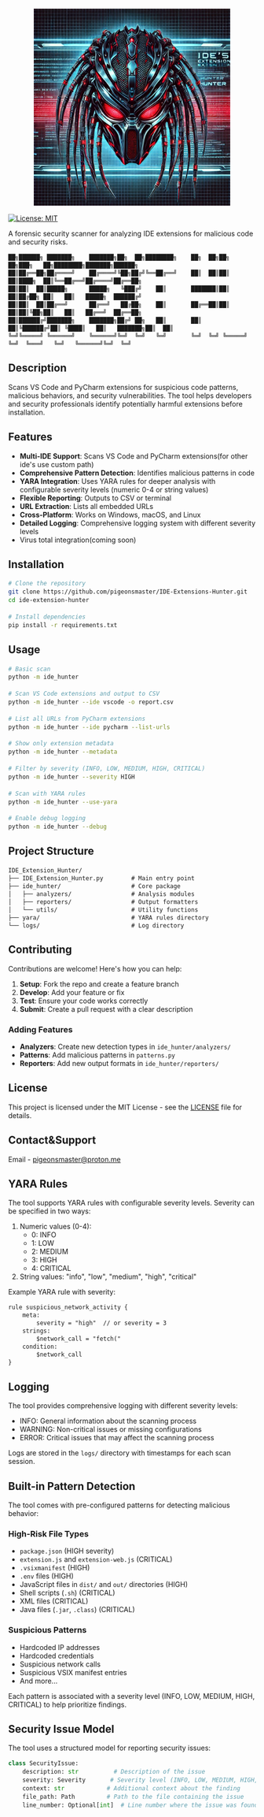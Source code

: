 <p align="center">
  <img src="https://github.com/pigeonsmaster/IDE-Extensions-Hunter/blob/main/Logo.png?raw=true" width="400"><br>
</p>



[![License: MIT](https://img.shields.io/badge/License-MIT-yellow.svg)](https://opensource.org/licenses/MIT)

A forensic security scanner for analyzing IDE extensions for malicious code and security risks.

```
██╗██████╗ ███████╗    ███████╗██╗  ██╗████████╗    ██╗  ██╗██╗   ██╗███╗   ██╗████████╗███████╗██████╗ 
██║██╔══██╗██╔════╝    ██╔════╝╚██╗██╔╝╚══██╔══╝    ██║  ██║██║   ██║████╗  ██║╚══██╔══╝██╔════╝██╔══██╗
██║██║  ██║█████╗      █████╗   ╚███╔╝    ██║       ███████║██║   ██║██╔██╗ ██║   ██║   █████╗  ██████╔╝
██║██║  ██║██╔══╝      ██╔══╝   ██╔██╗    ██║       ██╔══██║██║   ██║██║╚██╗██║   ██║   ██╔══╝  ██╔══██╗
██║██████╔╝███████╗    ███████╗██╔╝ ██╗   ██║       ██║  ██║╚██████╔╝██║ ╚████║   ██║   ███████╗██║  ██║
╚═╝╚═════╝ ╚══════╝    ╚══════╝╚═╝  ╚═╝   ╚═╝       ╚═╝  ╚═╝ ╚═════╝ ╚═╝  ╚═══╝   ╚═╝   ╚══════╝╚═╝  ╚═╝
```


## Description


Scans VS Code and PyCharm extensions for suspicious code patterns, malicious behaviors, and security vulnerabilities. The tool helps developers and security professionals identify potentially harmful extensions before installation.


## Features

- **Multi-IDE Support**: Scans VS Code and PyCharm extensions(for other ide's use custom path)
- **Comprehensive Pattern Detection**: Identifies malicious patterns in code
- **YARA Integration**: Uses YARA rules for deeper analysis with configurable severity levels (numeric 0-4 or string values)
- **Flexible Reporting**: Outputs to CSV or terminal
- **URL Extraction**: Lists all embedded URLs
- **Cross-Platform**: Works on Windows, macOS, and Linux
- **Detailed Logging**: Comprehensive logging system with different severity levels
- Virus total integration(coming soon)


## Installation

```bash
# Clone the repository
git clone https://github.com/pigeonsmaster/IDE-Extensions-Hunter.git
cd ide-extension-hunter

# Install dependencies
pip install -r requirements.txt
```

## Usage

```bash
# Basic scan
python -m ide_hunter

# Scan VS Code extensions and output to CSV
python -m ide_hunter --ide vscode -o report.csv

# List all URLs from PyCharm extensions
python -m ide_hunter --ide pycharm --list-urls

# Show only extension metadata
python -m ide_hunter --metadata

# Filter by severity (INFO, LOW, MEDIUM, HIGH, CRITICAL)
python -m ide_hunter --severity HIGH

# Scan with YARA rules
python -m ide_hunter --use-yara

# Enable debug logging
python -m ide_hunter --debug
```

## Project Structure

```
IDE_Extension_Hunter/
├── IDE_Extension_Hunter.py        # Main entry point
├── ide_hunter/                    # Core package
│   ├── analyzers/                 # Analysis modules
│   ├── reporters/                 # Output formatters
│   └── utils/                     # Utility functions
├── yara/                          # YARA rules directory
└── logs/                          # Log directory
```

## Contributing

Contributions are welcome! Here's how you can help:

1. **Setup**: Fork the repo and create a feature branch
2. **Develop**: Add your feature or fix
3. **Test**: Ensure your code works correctly
4. **Submit**: Create a pull request with a clear description

### Adding Features

- **Analyzers**: Create new detection types in `ide_hunter/analyzers/`
- **Patterns**: Add malicious patterns in `patterns.py`
- **Reporters**: Add new output formats in `ide_hunter/reporters/`

## License

This project is licensed under the MIT License - see the [LICENSE](LICENSE) file for details.

## Contact&Support
Email - pigeonsmaster@proton.me

## YARA Rules

The tool supports YARA rules with configurable severity levels. Severity can be specified in two ways:
1. Numeric values (0-4):
   - 0: INFO
   - 1: LOW
   - 2: MEDIUM
   - 3: HIGH
   - 4: CRITICAL
2. String values: "info", "low", "medium", "high", "critical"

Example YARA rule with severity:
```yara
rule suspicious_network_activity {
    meta:
        severity = "high"  // or severity = 3
    strings:
        $network_call = "fetch("
    condition:
        $network_call
}
```

## Logging

The tool provides comprehensive logging with different severity levels:
- INFO: General information about the scanning process
- WARNING: Non-critical issues or missing configurations
- ERROR: Critical issues that may affect the scanning process

Logs are stored in the `logs/` directory with timestamps for each scan session.

## Built-in Pattern Detection

The tool comes with pre-configured patterns for detecting malicious behavior:

### High-Risk File Types
- `package.json` (HIGH severity)
- `extension.js` and `extension-web.js` (CRITICAL)
- `.vsixmanifest` (HIGH)
- `.env` files (HIGH)
- JavaScript files in `dist/` and `out/` directories (HIGH)
- Shell scripts (`.sh`) (CRITICAL)
- XML files (CRITICAL)
- Java files (`.jar`, `.class`) (CRITICAL)

### Suspicious Patterns
- Hardcoded IP addresses
- Hardcoded credentials
- Suspicious network calls
- Suspicious VSIX manifest entries
- And more...

Each pattern is associated with a severity level (INFO, LOW, MEDIUM, HIGH, CRITICAL) to help prioritize findings.

## Security Issue Model

The tool uses a structured model for reporting security issues:

```python
class SecurityIssue:
    description: str          # Description of the issue
    severity: Severity       # Severity level (INFO, LOW, MEDIUM, HIGH, CRITICAL)
    context: str            # Additional context about the finding
    file_path: Path         # Path to the file containing the issue
    line_number: Optional[int]  # Line number where the issue was found
```
